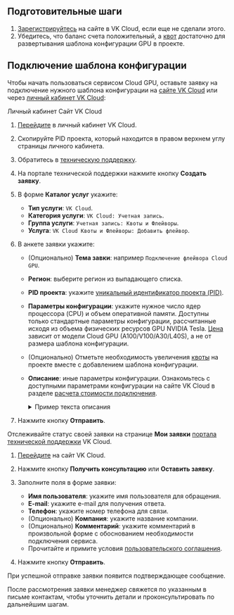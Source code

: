 ## Подготовительные шаги

1. [Зарегистрируйтесь](/ru/intro/start/account-registration) на сайте в VK Cloud, если еще не сделали этого.
1. Убедитесь, что баланс счета положительный, а [квот](https://cloud.vk.com/docs/ru/tools-for-using-services/account/concepts/quotasandlimits) достаточно для развертывания шаблона конфигурации GPU в проекте.

## Подключение шаблона конфигурации

Чтобы начать пользоваться сервисом Cloud GPU, оставьте заявку на подключение нужного шаблона конфигурации на [сайте VK Cloud](https://cloud.vk.com/cloud-gpu) или через [личный кабинет VK Cloud](https://msk.cloud.vk.com/app):

<tabs>
<tablist>
<tab>Личный кабинет</tab>
<tab>Сайт VK Cloud</tab>
</tablist>
<tabpanel>

1. [Перейдите](https://msk.cloud.vk.com/app) в личный кабинет VK Cloud.
1. Скопируйте PID проекта, который находится в правом верхнем углу страницы личного кабинета.
1. Обратитесь в [техническую поддержку](/ru/contacts).
1. На портале технической поддержки нажмите кнопку **Создать заявку**.
1. В форме **Каталог услуг** укажите:
    - **Тип услуги**: `VK Cloud`.
    - **Категория услуги**: `VK Cloud: Учетная запись`.
    - **Группа услуги**: `Учетная запись: Квоты и Флейворы`.
    - **Услуга**: `VK Cloud Квоты и Флейворы: Добавить флейвор`.
1. В анкете заявки укажите:
    - (Опционально) **Тема завки**: например `Подключение флейвора Cloud GPU`.
    - **Регион**: выберите регион из выпадающего списка.
    - **PID проекта**: укажите [уникальный идентификатор проекта (PID)](https://cloud.vk.com/docs/tools-for-using-services/account/instructions/project-settings/manage#poluchenie_identifikatora_proekta).
    - **Параметры конфигурации**: укажите нужное число ядер процессора (CPU) и объем оперативной памяти. Доступны только стандартные параметры конфигурации, рассчитанные исходя из объема физических ресурсов GPU NVIDIA Tesla. [Цена](https://cloud.vk.com/cloud-gpu/#price) зависит от модели Cloud GPU (A100/V100/A30/L40S), а не от размера шаблона конфигурации.
    - (Опционально) Отметьте необходимость увеличения [квоты](https://cloud.vk.com/docs/tools-for-using-services/account/instructions/project-settings/manage#prosmotr_kvot_proekta) на проекте вместе с добавлением шаблона конфигурации. 
    - **Описание**: иные параметры конфигурации. Ознакомьтесь с доступными параметрами конфигурации на сайте VK Cloud в разделе [расчета стоимости подключения](https://cloud.vk.com/cloud-gpu/#price).

        <details>
        <summary>Пример текста описания</summary>
    
        ```plaintext
        Модель — GPU NVIDIA® Tesla®

        Количество карт — 1 шт.

        Операционная система — AlmaLinux

        Тарифный план — Месячный

        Жесткий диск — 10 ГБ

        Тип диска — High-IOPS SSD
        ```

    </details>

1. Нажмите кнопку **Отправить**.

Отслеживайте статус своей заявки на странице **Мои заявки** [портала технической поддержки](/ru/contacts) VK Cloud.

</tabpanel>
<tabpanel>

1. [Перейдите](https://cloud.vk.com/cloud-gpu) на сайт VK Cloud.
1. Нажмите кнопку **Получить консультацию** или **Оставить заявку**.
1. Заполните поля в форме заявки:
    - **Имя пользователя**: укажите имя пользователя для обращения.
    - **E-mail**: укажите e-mail для получения ответа.
    - **Телефон**: укажите номер телефона для связи.
    - (Опционально) **Компания**: укажите название компании.
    - (Опционально) **Комментарий**: укажите комментарий в произвольной форме с обоснованием необходимости подключения сервиса.
    - Прочитайте и примите условия [пользовательского соглашения](/ru/intro/start/legal/digital-cloud/potential-partners).

1. Нажмите кнопку **Отправить**.

При успешной отправке заявки появится подтверждающее сообщение.

После рассмотрения заявки менеджер свяжется по указанным в письме контактам, чтобы уточнить детали и проконсультировать по дальнейшим шагам.

</tabpanel>
</tabs>


